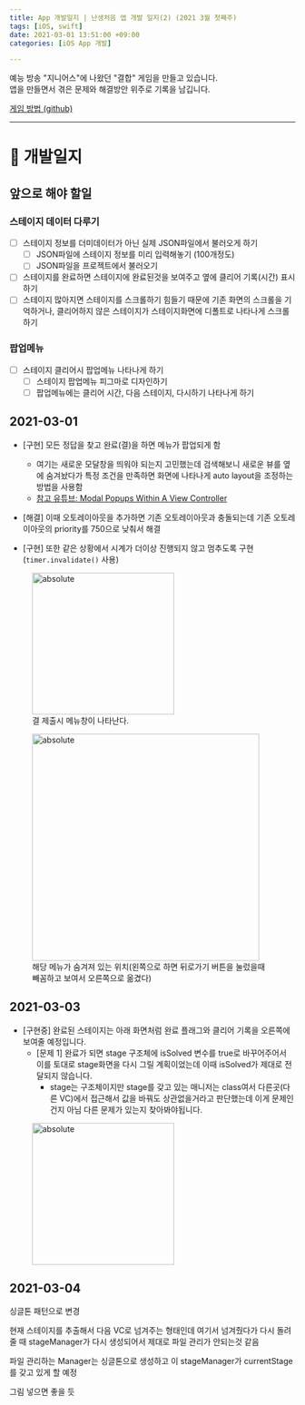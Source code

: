 ```yaml
---
title: App 개발일지 | 난생처음 앱 개발 일지(2) (2021 3월 첫째주)
tags: [iOS, swift]
date: 2021-03-01 13:51:00 +09:00
categories: [iOS App 개발]

---
```


예능 방송 "지니어스"에 나왔던 "결합" 게임을 만들고 있습니다.  
앱을 만들면서 겪은 문제와 해결방안 위주로 기록을 남깁니다.

[게임 방법 (github)](https://github.com/taelee42/gyeolhap#-how-to-play)


<!--more-->
---


# 🦊 개발일지


## 앞으로 해야 할일

### 스테이지 데이터 다루기

- [ ] 스테이지 정보를 더미데이터가 아닌 실제 JSON파일에서 불러오게 하기
  - [ ] JSON파일에 스테이지 정보를 미리 입력해놓기 (100개정도)
  - [ ] JSON파일을 프로젝트에서 불러오기
- [ ] 스테이지를 완료하면 스테이지에 완료된것을 보여주고 옆에 클리어 기록(시간) 표시하기
- [ ] 스테이지 많아지면 스테이지를 스크롤하기 힘들기 때문에 기존 화면의 스크롤을 기억하거나, 클리어하지 않은 스테이지가 스테이지화면에 디폴트로 나타나게 스크롤하기

### 팝업메뉴
- [ ] 스테이지 클리어시 팝업메뉴 나타나게 하기
  - [ ] 스테이지 팝업메뉴 피그마로 디자인하기
  - [ ] 팝업메뉴에는 클리어 시간, 다음 스테이지, 다시하기 나타나게 하기

## 2021-03-01

- [구현] 모든 정답을 찾고 완료(결)을 하면 메뉴가 팝업되게 함
  - 여기는 새로운 모달창을 띄워야 되는지 고민했는데 검색해보니 새로운 뷰를 옆에 숨겨놨다가 특정 조건을 만족하면 화면에 나타나게 auto layout을 조정하는 방법을 사용함
  - [참고 유튜브: Modal Popups Within A View Controller](https://www.youtube.com/watch?v=k-GvIqh5Xcs)
- [해결] 이때 오토레이아웃을 추가하면 기존 오토레이아웃과 충돌되는데 기존 오토레이아웃의 priority를 750으로 낮춰서 해결

- [구현] 또한 같은 상황에서 시계가 더이상 진행되지 않고 멈추도록 구현 (`timer.invalidate()` 사용)
<figure>
<img data-action="zoom" src='{{ "/assets/images/결합일지/3결제출시 메뉴 팝업.gif" | relative_url }}' width=250 alt='absolute'>
<figcaption>
결 제출시 메뉴창이 나타난다. 
</figcaption>
</figure>

<figure>
<img data-action="zoom" src='{{ "/assets/images/결합일지/4메뉴가 숨겨져있는 위치.png" | relative_url }}' width=400 alt='absolute'>
<figcaption>
해당 메뉴가 숨겨져 있는 위치(왼쪽으로 하면 뒤로가기 버튼을 눌렀을때 빼꼼하고 보여서 오른쪽으로 옮겼다)
</figcaption>
</figure>

## 2021-03-03 

- [구현중] 완료된 스테이지는 아래 화면처럼 완료 플래그와 클리어 기록을 오른쪽에 보여줄 예정입니다.
  - [문제 1] 완료가 되면 stage 구조체에 isSolved 변수를 true로 바꾸어주어서 이를 토대로 stage화면을 다시 그릴 계획이었는데 이때 isSolved가 제대로 전달되지 않습니다.
    - stage는 구조체이지만 stage를 갖고 있는 매니저는 class여서 다른곳(다른 VC)에서 접근해서 값을 바꿔도 상관없을거라고 판단했는데 이게 문제인건지 아님 다른 문제가 있는지 찾아봐야됩니다.
<figure>
<img data-action="zoom" src='{{ "/assets/images/결합일지/5완료됐을때 스테이지 화면.png" | relative_url }}' width=250 alt='absolute'>
<figcaption>

</figcaption>
</figure>


## 2021-03-04

싱글톤 패턴으로 변경

현재 스테이지를 추출해서 다음 VC로 넘겨주는 형태인데
여기서 넘겨줬다가 다시 돌려줄 때 stageManager가 다시 생성되어서 제대로 파일 관리가 안되는것 같음

파일 관리하는 Manager는 싱글톤으로 생성하고 이 stageManager가 currentStage를 갖고 있게 할 예정

그림 넣으면 좋을 듯